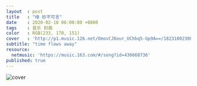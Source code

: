```yaml
---
layout  : post
title   : "缘 妙不可言"
date    : 2020-02-18 06:00:00 +0800
tags    : 音乐 封面
color   : RGB(233, 170, 151)
cover   : 'http://p1.music.126.net/OmovCJ6our_UChbq5-Gp9A==/18231002300617908.jpg'
subtitle: "time flows away"
resource:
  netmusic: 'https://music.163.com/#/song?id=436668736'
published: true
---
```


![cover](http://p1.music.126.net/OmovCJ6our_UChbq5-Gp9A==/18231002300617908.jpg)
